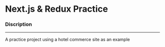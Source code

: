 # Next.js & Redux Practice

### Discription

---

A practice project using a hotel commerce site as an example
